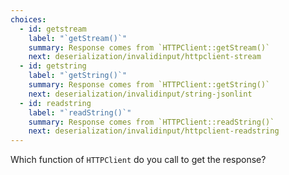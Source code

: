 ```yaml
---
choices:
  - id: getstream
    label: "`getStream()`"
    summary: Response comes from `HTTPClient::getStream()`
    next: deserialization/invalidinput/httpclient-stream
  - id: getstring
    label: "`getString()`"
    summary: Response comes from `HTTPClient::getString()`
    next: deserialization/invalidinput/string-jsonlint
  - id: readstring
    label: "`readString()`"
    summary: Response comes from `HTTPClient::readString()`
    next: deserialization/invalidinput/httpclient-readstring
---
```


Which function of `HTTPClient` do you call to get the response?